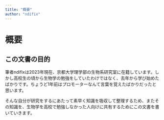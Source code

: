 ```yaml
---
title: "概要"
author: "ndifix"
---
```


# 概要

## この文書の目的

筆者ndifixは2023年現在、京都大学理学部の生物系研究室に在籍しています。しかし高校生の頃から生物学の勉強をしていたわけではなく、去年から学び始めたばかりです。ちょうど1年前はプロモーターなんて言葉を覚えたばかりだったと思います。

そんな自分が研究をするにあたって素早く知識を吸収して整理するため、またその知識を、生物学を高校で勉強しなかった人向けに共有するためにこの文書を書いていきます。

